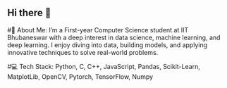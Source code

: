 ## Hi there 👋

<!--
**RhythmP619/RhythmP619** is a ✨ _special_ ✨ repository because its `README.md` (this file) appears on your GitHub profile.

Here are some ideas to get you started:

- 🔭 I’m currently working on ...
- 🌱 I’m currently learning ...
- 👯 I’m looking to collaborate on ...
- 🤔 I’m looking for help with ...
- 💬 Ask me about ...
- 📫 How to reach me: ...
- 😄 Pronouns: ...
- ⚡ Fun fact: ...
-->
#💫 About Me:
I’m  a First-year Computer Science student at IIT Bhubaneswar with a deep interest in data science, machine learning, and deep learning. I enjoy diving into data, building models, and applying innovative techniques to solve real-world problems.

#💻 Tech Stack:
Python, C, C++, JavaScript, Pandas, Scikit-Learn, MatplotLib, OpenCV, Pytorch, TensorFlow, Numpy
